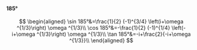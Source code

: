 #### 185°

$$
\begin{aligned}
\sin 185°&=\frac{1}{2} (-1)^{3/4} \left(i+\omega ^{1/3}\right) \omega ^{1/3}\\
\cos 185°&=-\frac{1}{2} (-1)^{1/4} \left(-i+\omega ^{1/3}\right) \omega ^{1/3}\\
\tan 185°&=-i+\frac{2}{-i+\omega ^{1/3}}\\
\end{aligned}
$$

